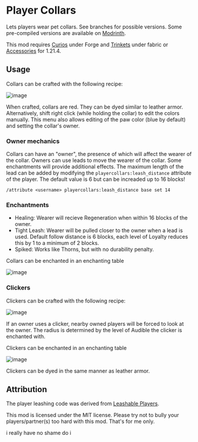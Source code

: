 # Player Collars

Lets players wear pet collars. See branches for possible versions. Some pre-compiled versions are available on [Modrinth](https://modrinth.com/mod/leashable-collars).

This mod requires [Curios](https://www.curseforge.com/minecraft/mc-mods/curios) under Forge and [Trinkets](https://modrinth.com/mod/trinkets) under fabric or [Accessories](https://modrinth.com/mod/accessories) for 1.21.4.

## Usage
Collars can be crafted with the following recipe:

![image](https://github.com/user-attachments/assets/d1c56231-384e-450e-b7c2-a873d78a7cbe)


When crafted, collars are red. They can be dyed similar to leather armor. Alternatively, shift right click (while holding the collar) to edit the colors manually. This menu also allows editing of the paw color (blue by default) and setting the collar's owner.

### Owner mechanics

Collars can have an "owner", the presence of which will affect the wearer of the collar. Owners can use leads to move the wearer of the collar. Some enchantments will provide additional effects.
The maximum length of the lead can be added by modifying the `playercollars:leash_distance` attribute of the player. The default value is 6 but can be increaded up to 16 blocks!

`/attribute <username> playercollars:leash_distance base set 14`

### Enchantments

- Healing: Wearer will recieve Regeneration when within 16 blocks of the owner.
- Tight Leash: Wearer will be pulled closer to the owner when a lead is used. Default follow distance is 6 blocks, each level of Loyalty reduces this by 1 to a minimum of 2 blocks.
- Spiked: Works like Thorns, but with no durability penalty.

Collars can be enchanted in an enchanting table

![image](https://github.com/user-attachments/assets/63cc26f4-067b-44aa-848a-0d2e4d773082)


### Clickers
Clickers can be crafted with the following recipe:

![image](https://github.com/user-attachments/assets/909ef7e4-bdde-483f-8718-443c7ca7bad7)


If an owner uses a clicker, nearby owned players will be forced to look at the owner. The radius is determined by the level of Audible the clicker is enchanted with.

Clickers can be enchanted in an enchanting table

![image](https://github.com/user-attachments/assets/193809fd-21cb-4ef3-b432-055186464393)


Clickers can be dyed in the same manner as leather armor.

## Attribution

The player leashing code was derived from [Leashable Players](https://modrinth.com/mod/leashable-players).

This mod is licensed under the MIT license. Please try not to bully your players/partner(s) too hard with this mod. That's for me only.

i really have no shame do i
